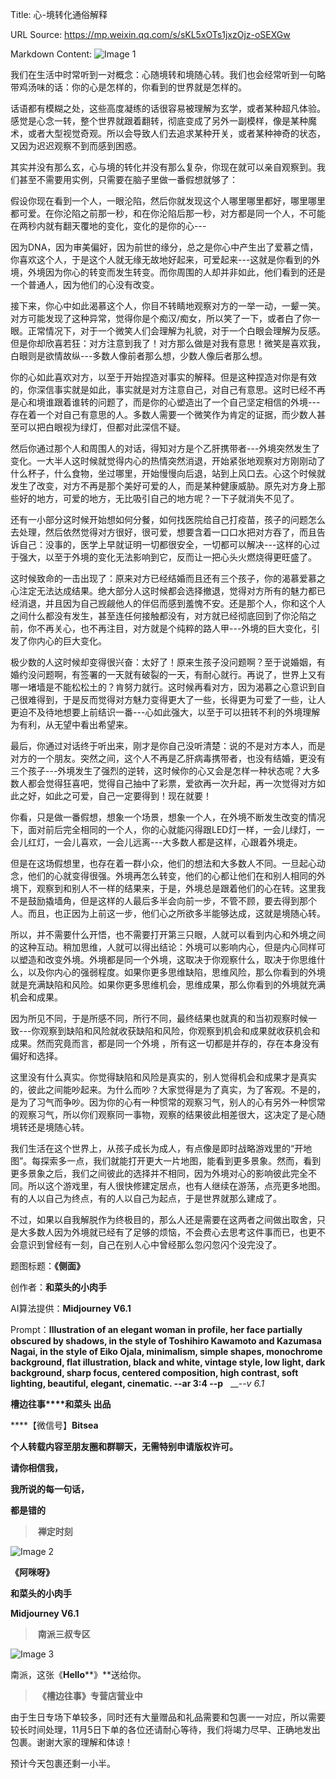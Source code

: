 Title: 心-境转化通俗解释

URL Source: https://mp.weixin.qq.com/s/sKL5xOTs1jxzOjz-oSEXGw

Markdown Content:
![Image 1](https://mmbiz.qpic.cn/mmbiz_jpg/Ia6gU9JNtkpRgwjBT1IRI3OKsMtn00tuVbEH4znBicqvibmibU8fhRWY0RrAT9rqjpp4iaNlKTS1WKjZouHMTSMkxA/640?wx_fmt=jpeg&from=appmsg)

我们在生活中时常听到一对概念：心随境转和境随心转。我们也会经常听到一句略带鸡汤味的话：你的心是怎样的，你看到的世界就是怎样的。

话语都有模糊之处，这些高度凝练的话很容易被理解为玄学，或者某种超凡体验。感觉是心念一转，整个世界就跟着翻转，彻底变成了另外一副模样，像是某种魔术，或者大型视觉奇观。所以会导致人们去追求某种开关，或者某种神奇的状态，又因为迟迟观察不到而感到困惑。

其实并没有那么玄，心与境的转化并没有那么复杂，你现在就可以亲自观察到。我们甚至不需要用实例，只需要在脑子里做一番假想就够了：

假设你现在看到一个人，一眼沦陷，然后你就发现这个人哪里哪里都好，哪里哪里都可爱。在你沦陷之前那一秒，和在你沦陷后那一秒，对方都是同一个人，不可能在两秒内就有翻天覆地的变化，变化的是你的心\---

因为DNA，因为审美偏好，因为前世的缘分，总之是你心中产生出了爱慕之情，你喜欢这个人，于是这个人就无缘无故地好起来，可爱起来---这就是你看到的外境，外境因为你心的转变而发生转变。而你周围的人却并非如此，他们看到的还是一个普通人，因为他们的心没有改变。

接下来，你心中如此渴慕这个人，你目不转睛地观察对方的一举一动，一颦一笑。对方可能发现了这种异常，觉得你是个痴汉/痴女，所以笑了一下，或者白了你一眼。正常情况下，对于一个微笑人们会理解为礼貌，对于一个白眼会理解为反感。但是你却欣喜若狂：对方注意到我了！对方那么做是对我有意思！微笑是喜欢我，白眼则是欲情故纵---多数人像前者那么想，少数人像后者那么想。

你的心如此喜欢对方，以至于开始捏造对事实的解释。但是这种捏造对你是有效的，你深信事实就是如此，事实就是对方注意自己，对自己有意思。这时已经不再是心和境谁跟着谁转的问题了，而是你的心塑造出了一个自己坚定相信的外境---存在着一个对自己有意思的人。多数人需要一个微笑作为肯定的证据，而少数人甚至可以把白眼视为绿灯，但都对此深信不疑。

然后你通过那个人和周围人的对话，得知对方是个乙肝携带者---外境突然发生了变化。一大半人这时候就觉得内心的热情突然消退，开始紧张地观察对方刚刚动了什么杯子，什么食物，坐过哪里，开始慢慢向后退，站到上风口去。心这个时候就发生了改变，对方不再是那个美好可爱的人，而是某种健康威胁。原先对方身上那些好的地方，可爱的地方，无比吸引自己的地方呢？一下子就消失不见了。

还有一小部分这时候开始想如何分餐，如何找医院给自己打疫苗，孩子的问题怎么去处理，然后依然觉得对方很好，很可爱，想要含着一口口水把对方吞了，而且告诉自己：没事的，医学上早就证明一切都很安全，一切都可以解决---这样的心过于强大，以至于外境的变化无法影响到它，反而让一把心头火燃烧得更旺盛了。

这时候致命的一击出现了：原来对方已经结婚而且还有三个孩子，你的渴慕爱慕之心注定无法达成结果。绝大部分人这时候都会选择撤退，觉得对方所有的魅力都已经消退，并且因为自己觊觎他人的伴侣而感到羞愧不安。还是那个人，你和这个人之间什么都没有发生，甚至连任何接触都没有，对方就已经彻底回到了你沦陷之前，你不再关心，也不再注目，对方就是个纯粹的路人甲---外境的巨大变化，引发了你内心的巨大变化。

极少数的人这时候却变得很兴奋：太好了！原来生孩子没问题啊？至于说婚姻，有婚约没问题啊，有签署的一天就有破裂的一天，有耐心就行。再说了，世界上又有哪一堵墙是不能松松土的？肯努力就行。这时候再看对方，因为渴慕之心意识到自己很难得到，于是反而觉得对方魅力变得更大了一些，长得更为可爱了一些，让人更迫不及待地想要上前结识一番---心如此强大，以至于可以扭转不利的外境理解为有利，从无望中看出希望来。

最后，你通过对话终于听出来，刚才是你自己没听清楚：说的不是对方本人，而是对方的一个朋友。突然之间，这个人不再是乙肝病毒携带者，也没有结婚，更没有三个孩子---外境发生了强烈的逆转，这时候你的心又会是怎样一种状态呢？大多数人都会觉得狂喜吧，觉得自己抽中了彩票，爱欲再一次升起，再一次觉得对方如此之好，如此之可爱，自己一定要得到！现在就要！

你看，只是做一番假想，想象一个场景，想象一个人，在外境不断发生改变的情况下，面对前后完全相同的一个人，你的心就能闪得跟LED灯一样，一会儿绿灯，一会儿红灯，一会儿喜欢，一会儿远离---大多数人都是这样，心跟着外境走。

但是在这场假想里，也存在着一群小众，他们的想法和大多数人不同。一旦起心动念，他们的心就变得很强。外境再怎么转变，他们的心都让他们在和别人相同的外境下，观察到和别人不一样的结果来，于是，外境总是跟着他们的心在转。这里我不是鼓励撬墙角，但是这样的人最后多半会向前一步，不管不顾，要去得到那个人。而且，也正因为上前这一步，他们心之所欲多半能够达成，这就是境随心转。

所以，并不需要什么开悟，也不需要打开第三只眼，人就可以看到内心和外境之间的这种互动。稍加思维，人就可以得出结论：外境可以影响内心，但是内心同样可以塑造和改变外境。外境都是同一个外境，这取决于你观察什么，取决于你思维什么，以及你内心的强弱程度。如果你更多思维缺陷，思维风险，那么你看到的外境就是充满缺陷和风险。如果你更多思维机会，思维成果，那么你看到的外境就充满机会和成果。

因为所见不同，于是所感不同，所行不同，最终结果也就真的和当初观察时候一致---你观察到缺陷和风险就收获缺陷和风险，你观察到机会和成果就收获机会和成果。然而究竟而言，都是同一个外境 ，所有这一切都是并存的，存在本身没有偏好和选择。

这里没有什么真实。你觉得缺陷和风险是真实的，别人觉得机会和成果才是真实的，彼此之间能吵起来。为什么而吵？大家觉得是为了真实，为了客观。不是的，是为了习气而争吵。因为你的心有一种惯常的观察习气，别人的心有另外一种惯常的观察习气，所以你们观察同一事物，观察的结果彼此相差很大，这决定了是心随境转还是境随心转。

我们生活在这个世界上，从孩子成长为成人，有点像是即时战略游戏里的“开地图”。每探索多一点，我们就能打开更大一片地图，能看到更多景象。然而，看到更多景象之后，我们之间彼此的选择并不相同，因为外境对心的影响彼此完全不同。所以这个游戏里，有人很快修建定居点，也有人继续在游荡，点亮更多地图。有的人以自己为终点，有的人以自己为起点，于是世界就那么建成了。

不过，如果以自我解脱作为终极目的，那么人还是需要在这两者之间做出取舍，只是大多数人因为外境就已经有了足够的烦恼，不会费心去思考这件事而已，也更不会意识到曾经有一刻，自己在别人心中曾经那么忽闪忽闪个没完没了。

题图标题：**《侧面》**

创作者：**和菜头的小肉手**

AI算法提供：**Midjourney V6.1**

Prompt：__________Illustration of an elegant woman in profile, her face partially obscured by shadows, in the style of Toshihiro Kawamoto and Kazumasa Nagai, in the style of Eiko Ojala, minimalism, simple shapes, monochrome background, flat illustration, black and white, vintage style, low light, dark background, sharp focus, centered composition, high contrast, soft lighting, beautiful, elegant, cinematic. --ar 3:4 --p__________   __\-_\-v 6.1_

**槽边往事****和菜头 出品**

****【微信号】****Bitsea**** 

**个人转载内容至朋友圈和群聊天，无需特别申请版权许可。**

**请你相信我，**

**我所说的每一句话，**

**都是错的**

>  **禅定时刻**

![Image 2](https://mmbiz.qpic.cn/mmbiz_jpg/Ia6gU9JNtkpRgwjBT1IRI3OKsMtn00tuUfHjZAYvhhWw9ibgIdu5l7nnEiaWcydRKhwsDCiceq2FQPXnCCjEAfKsA/640?wx_fmt=jpeg&from=appmsg)

**《阿咪呀》**

**和菜头的小肉手**

**Midjourney V6.1**

>  **南派三叔专区**

![Image 3](https://mmbiz.qpic.cn/mmbiz_jpg/Ia6gU9JNtkoib0ZXyXgxTVde1ibngibFz2BgadNV4dqZm1S9KqaYNiciaQnqRtart3Q5HwEuduRLUBUKRyb87SiawJ8g/640?wx_fmt=jpeg&from=appmsg)

南派，这张《**Hello****》**送给你。

>  **《槽边往事》专营店营业中**

由于生日专场下单较多，同时还有大量赠品和礼品需要和包裹一一对应，所以需要较长时间处理，11月5日下单的各位还请耐心等待，我们将竭力尽早、正确地发出包裹。谢谢大家的理解和体谅！

预计今天包裹还剩一小半。
